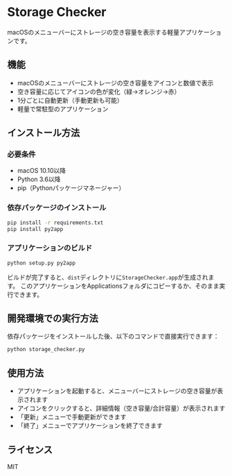 # Storage Checker

macOSのメニューバーにストレージの空き容量を表示する軽量アプリケーションです。

## 機能

- macOSのメニューバーにストレージの空き容量をアイコンと数値で表示
- 空き容量に応じてアイコンの色が変化（緑→オレンジ→赤）
- 1分ごとに自動更新（手動更新も可能）
- 軽量で常駐型のアプリケーション

## インストール方法

### 必要条件

- macOS 10.10以降
- Python 3.6以降
- pip（Pythonパッケージマネージャー）

### 依存パッケージのインストール

```bash
pip install -r requirements.txt
pip install py2app
```

### アプリケーションのビルド

```bash
python setup.py py2app
```

ビルドが完了すると、`dist`ディレクトリに`StorageChecker.app`が生成されます。
このアプリケーションをApplicationsフォルダにコピーするか、そのまま実行できます。

## 開発環境での実行方法

依存パッケージをインストールした後、以下のコマンドで直接実行できます：

```bash
python storage_checker.py
```

## 使用方法

- アプリケーションを起動すると、メニューバーにストレージの空き容量が表示されます
- アイコンをクリックすると、詳細情報（空き容量/合計容量）が表示されます
- 「更新」メニューで手動更新ができます
- 「終了」メニューでアプリケーションを終了できます

## ライセンス

MIT 